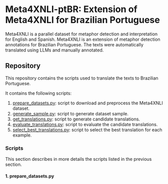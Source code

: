 # Meta4XNLI-ptBR: Extension of Meta4XNLI for Brazilian Portuguese

Meta4XNLI is a parallel dataset for metaphor detection and interpretation for English and Spanish. Meta4XNLI is an extension of metaphor detection annotations for Brazilian Portuguese. The texts were automatically translated using LLMs and manually annotated.

##  Repository

This repository contains the scripts used to translate the texts to Brazilian Portuguese.

It contains the following scripts:
1. [prepare_datasets.py](prepare_datasets.py): script to download and preprocess the Meta4XNLI dataset.
2. [generate_sample.py](generate_sample.py): script to generate dataset sample.
3. [get_translations.py](get_translations.py): script to generate candidate translations.
4. [evaluate_translations.py](evaluate_translations.py): script to evaluate the candidate translations.
5. [select_best_translations.py](select_best_translations.py): script to select the best translation for each example.

### Scripts

This section describes in more details the scripts listed in the previous section.

#### 1. prepare_datasets.py

